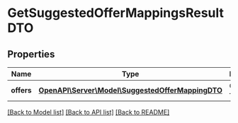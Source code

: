 # GetSuggestedOfferMappingsResultDTO

## Properties
Name | Type | Description | Notes
------------ | ------------- | ------------- | -------------
**offers** | [**OpenAPI\Server\Model\SuggestedOfferMappingDTO**](SuggestedOfferMappingDTO.md) | Список товаров. | 

[[Back to Model list]](../README.md#documentation-for-models) [[Back to API list]](../README.md#documentation-for-api-endpoints) [[Back to README]](../README.md)


